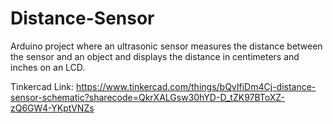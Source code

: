 # Distance-Sensor
Arduino project where an ultrasonic sensor measures the distance between the sensor and an object and displays the distance in centimeters and inches on an LCD. 

Tinkercad Link: https://www.tinkercad.com/things/bQvIfiDm4Cj-distance-sensor-schematic?sharecode=QkrXALGsw30hYD-D_tZK97BToXZ-zQ6GW4-YKptVNZs
